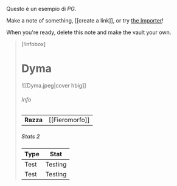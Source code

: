 Questo è un esempio di *PG*.

Make a note of something, [[create a link]], or try [the Importer](https://help.obsidian.md/Plugins/Importer)!

When you're ready, delete this note and make the vault your own.


> [!infobox]
> # Dyma
> ![[Dyma.jpeg|cover hbig]]
> ###### Info
> |  |  |
> | ---- | ---- |
> | **Razza** | [[Fieromorfo]] |
> 
> ##### Stats 2
> | Type | Stat |
> | ---- | ---- |
> | Test | Testing |
> | Test | Testing |